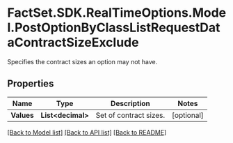 # FactSet.SDK.RealTimeOptions.Model.PostOptionByClassListRequestDataContractSizeExclude
Specifies the contract sizes an option may not have.

## Properties

Name | Type | Description | Notes
------------ | ------------- | ------------- | -------------
**Values** | **List&lt;decimal&gt;** | Set of contract sizes. | [optional] 

[[Back to Model list]](../README.md#documentation-for-models) [[Back to API list]](../README.md#documentation-for-api-endpoints) [[Back to README]](../README.md)


